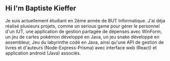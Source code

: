 ## Hi I'm Baptiste Kieffer

Je suis actuellement étudiant en 2ème année de BUT Informatique.
J'ai déja réalisé plusieurs projets, comme un serious game pour gérer le personnel d'un IUT, une application de gestion partagée de dépenses avec WinForm, un jeu de cartes pokémon développé en Java, un jeu snake développé en assembleur, Jeu du labyrinthe codé en Java, ainsi qu'une API de gestion de livres et d'auteurs (Node-Express-Prisma) avec interface web (React) et application android (Java) associés. 


<!--
**baptiste100/baptiste100** is a ✨ _special_ ✨ repository because its `README.md` (this file) appears on your GitHub profile.

Here are some ideas to get you started:

- 🔭 I’m currently working on ...
- 🌱 I’m currently learning ...
- 👯 I’m looking to collaborate on ...
- 🤔 I’m looking for help with ...
- 💬 Ask me about ...
- 📫 How to reach me: ...
- 😄 Pronouns: ...
- ⚡ Fun fact: ...
-->
